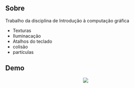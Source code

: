 ## Sobre

Trabalho da disciplina de Introdução à computação gráfica

- Texturas
- Iluminacação
- Atalhos do teclado
- colisão
- partículas


## Demo

<p align="center">
  <img src="https://user-images.githubusercontent.com/34286800/119206949-8ffdb280-ba6a-11eb-84cc-9edde9d9b599.gif">
</p>
